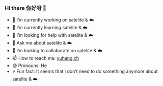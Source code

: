 ### Hi there 你好呀 👋

<!--
**YuhangCh/yuhangch** is a ✨ _special_ ✨ repository because its `README.md` (this file) appears on your GitHub profile.

Here are some ideas to get you started:

- 🔭 I’m currently working on ...
- 🌱 I’m currently learning ...
- 👯 I’m looking to collaborate on ...
- 🤔 I’m looking for help with ...
- 💬 Ask me about ...
- 📫 How to reach me: ...
- 😄 Pronouns: ...
- ⚡ Fun fact: ...
-->

- 🔭 I’m currently working on satelite & ☁️
- 🌱 I’m currently learning satelite & ☁️
- 🤔 I’m looking for help with satelite & ☁️
- 💬 Ask me about satelite & ☁️
- 👯 I’m looking to collaborate on satelite & ☁️
- 📫 How to reach me: [yuhang.ch](https://yuhang.ch)
- 😄 Pronouns: He
- ⚡ Fun fact: It seems that I don’t need to do something anymore about satelite & ☁️
